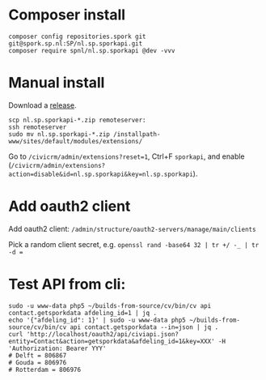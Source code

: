 # Composer install

```
composer config repositories.spork git git@spork.sp.nl:SP/nl.sp.sporkapi.git
composer require spnl/nl.sp.sporkapi @dev -vvv
```

# Manual install

Download a [release](/code/SP/nl.sp.sporkapi/releases).
```
scp nl.sp.sporkapi-*.zip remoteserver:
ssh remoteserver
sudo mv nl.sp.sporkapi-*.zip /installpath-www/sites/default/modules/extensions/
```
Go to `/civicrm/admin/extensions?reset=1`, Ctrl+F `sporkapi`, and enable (`/civicrm/admin/extensions?action=disable&id=nl.sp.sporkapi&key=nl.sp.sporkapi`).

# Add oauth2 client

Add oauth2 client: `/admin/structure/oauth2-servers/manage/main/clients`

Pick a random client secret, e.g. `openssl rand -base64 32 | tr +/ -_ | tr -d =`

# Test API from cli:

```
sudo -u www-data php5 ~/builds-from-source/cv/bin/cv api contact.getsporkdata afdeling_id=1 | jq .
echo '{"afdeling_id": 1}' | sudo -u www-data php5 ~/builds-from-source/cv/bin/cv api contact.getsporkdata --in=json | jq .
curl 'http://localhost/oauth2/api/civiapi.json?entity=Contact&action=getsporkdata&afdeling_id=1&key=XXX' -H 'Authorization: Bearer YYY'
# Delft = 806867
# Gouda = 806976
# Rotterdam = 806976
```
